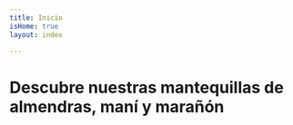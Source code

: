 ```yaml
---
title: Inicio
isHome: true
layout: index

---
```

# Descubre nuestras mantequillas de almendras, maní y marañón